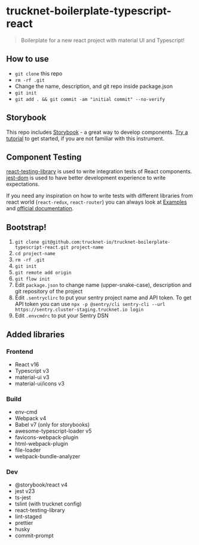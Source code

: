 # trucknet-boilerplate-typescript-react

> Boilerplate for a new react project with material UI and Typescript!

## How to use

- `git clone` this repo
- `rm -rf .git`
- Change the name, description, and git repo inside package.json
- `git init`
- `git add . && git commit -am "initial commit" --no-verify`

## Storybook

This repo includes [Storybook](https://storybook.js.org/) - a great way to develop components. [Try a tutorial](https://www.learnstorybook.com/) to get started, if you are not familiar with this instrument.

## Component Testing

[react-testing-library](https://github.com/kentcdodds/react-testing-library) is used to write integration tests of React components. [jest-dom](https://github.com/gnapse/jest-dom#readme) is used to have better development experience to write expectations.

If you need any inspiration on how to write tests with different libraries from react world (`react-redux`, `react-router`) you can always look at [Examples](https://github.com/kentcdodds/react-testing-library#examples) and [official documentation](https://testing-library.com/docs/intro).

## Bootstrap!

1. `git clone git@github.com:trucknet-io/trucknet-boilerplate-typescript-react.git project-name`
1. `cd project-name`
1. `rm -rf .git`
1. `git init`
1. `git remote add origin`
1. `git flow init`
1. Edit `package.json` to change name (upper-snake-case), description and git repository of the project
1. Edit `.sentryclirc` to put your sentry project name and API token. To get API token you can use `npx -p @sentry/cli sentry-cli --url https://sentry.cluster-staging.trucknet.io login`
1. Edit `.envcmdrc` to put your Sentry DSN

## Added libraries

### Frontend

- React v16
- Typescript v3
- material-ui v3
- material-ui/icons v3

### Build

- env-cmd
- Webpack v4
- Babel v7 (only for storybooks)
- awesome-typescript-loader v5
- favicons-webpack-plugin
- html-webpack-plugin
- file-loader
- webpack-bundle-analyzer

### Dev

- @storybook/react v4
- jest v23
- ts-jest
- tslint (with trucknet config)
- react-testing-library
- lint-staged
- prettier
- husky
- commit-prompt
